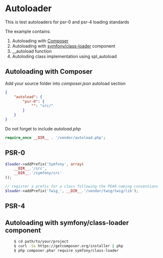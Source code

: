 # Autoloader
This is test autoloaders for psr-0 and psr-4 loading standards


The example contains:

1. Autoloading with [Composer][composer]
1. Autoloading with [symfony/class-loader][sl] component 
1. __autoload function
1. Autoloding class implementation using spl_autoload


## Autoloading with Composer
Add your source folder into *composer.json* autoload section

```json
{
    "autoload": {
        "psr-0": {
            "": "src/"
        }
    }
}
```

Do not forget to include *autoload.php* 

```php
require_once __DIR__ . '/vendor/autoload.php';
```

## PSR-0

```php
$loader->addPrefix('Symfony', array(
    __DIR__.'/src',
    __DIR__.'/symfony/src'
));

// register a prefix for a class following the PEAR naming conventions
$loader->addPrefix('Twig_', __DIR__.'/vendor/twig/twig/lib');
```

## PSR-4


## Autoloading with symfony/class-loader component

```sh
    $ cd path/to/your/project
    $ curl -Ss https://getcomposer.org/installer | php
    $ php composer.phar require symfony/class-loader
```

[sl]: https://github.com/symfony/ClassLoader
[composer]: https://getcomposer.org/
